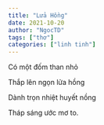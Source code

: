 ```yaml
---
title: "Lửa Hồng"
date: 2021-10-20
author: "NgocTD"
tags: ["thơ"]
categories: ["linh tinh"]
---
```


Có một đốm than nhỏ

Thắp lên ngọn lửa hồng 

Dành trọn nhiệt huyết nồng

Tháp sáng ước mơ to.